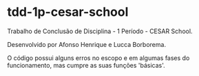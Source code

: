 # tdd-1p-cesar-school
 Trabalho de Conclusão de Disciplina - 1 Período - CESAR School.

 Desenvolvido por Afonso Henrique e Lucca Borborema.

O código possui alguns erros no escopo e em algumas fases do funcionamento, mas cumpre as suas funções 'básicas'. 
